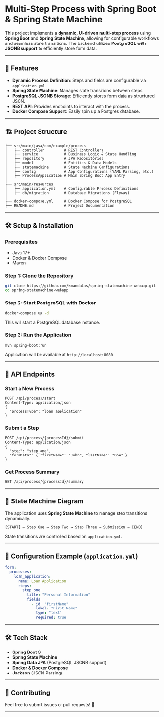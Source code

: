 # Multi-Step Process with Spring Boot & Spring State Machine

This project implements a **dynamic, UI-driven multi-step process** using **Spring Boot** and **Spring State Machine**, allowing for configurable workflows and seamless state transitions. The backend utilizes **PostgreSQL with JSONB support** to efficiently store form data.

---

## 🚀 Features

- **Dynamic Process Definition**: Steps and fields are configurable via `application.yml`.
- **Spring State Machine**: Manages state transitions between steps.
- **PostgreSQL JSONB Storage**: Efficiently stores form data as structured JSON.
- **REST API**: Provides endpoints to interact with the process.
- **Docker Compose Support**: Easily spin up a Postgres database.

---

## 🏗️ Project Structure

```
├── src/main/java/com/example/process
│   ├── controller         # REST Controllers
│   ├── service            # Business Logic & State Handling
│   ├── repository         # JPA Repositories
│   ├── model              # Entities & Data Models
│   ├── statemachine       # State Machine Configurations
│   ├── config             # App Configurations (YAML Parsing, etc.)
│   ├── ProcessApplication # Main Spring Boot App Entry
│
├── src/main/resources
│   ├── application.yml    # Configurable Process Definitions
│   ├── db/migration       # Database Migrations (Flyway)
│
├── docker-compose.yml     # Docker Compose for PostgreSQL
├── README.md              # Project Documentation
```

---

## 🛠️ Setup & Installation

### Prerequisites

- Java 17+
- Docker & Docker Compose
- Maven

### Step 1: Clone the Repository

```sh
git clone https://github.com/kmandalas/spring-statemachine-webapp.git
cd spring-statemachine-webapp
```

### Step 2: Start PostgreSQL with Docker

```sh
docker-compose up -d
```

This will start a PostgreSQL database instance.

### Step 3: Run the Application

```sh
mvn spring-boot:run
```

Application will be available at `http://localhost:8080`

---

## 📝 API Endpoints

### Start a New Process

```http
POST /api/process/start
Content-Type: application/json
{
  "processType": "loan_application"
}
```

### Submit a Step

```http
POST /api/process/{processId}/submit
Content-Type: application/json
{
  "step": "step_one",
  "formData": { "firstName": "John", "lastName": "Doe" }
}
```

### Get Process Summary

```http
GET /api/process/{processId}/summary
```

---

## 🔄 State Machine Diagram

The application uses **Spring State Machine** to manage step transitions dynamically.

```
[START] → Step One → Step Two → Step Three → Submission → [END]
```

State transitions are controlled based on `application.yml`.

---

## 📌 Configuration Example (`application.yml`)

```yaml
form:
  processes:
    loan_application:
      name: Loan Application
      steps:
        step_one:
          title: "Personal Information"
          fields:
            - id: "firstName"
              label: "First Name"
              type: "text"
              required: true
```

---

## 🛠️ Tech Stack

- **Spring Boot 3**
- **Spring State Machine**
- **Spring Data JPA** (PostgreSQL JSONB support)
- **Docker & Docker Compose**
- **Jackson** (JSON Parsing)

---

## 🤝 Contributing

Feel free to submit issues or pull requests! 🚀

---


